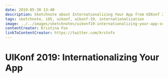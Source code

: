 ```yaml
---
date: 2019-05-30 13:40
description: Sketchnote about Internationalizing Your App from UIKonf 2019
tags: sketchnote, iOS, uikonf, uikonf-19, internationalization
image: ../../images/sketchnotes/uikonf19-internationalizing-your-app-small.jpg
contentCreator: Kristina Fox
linkToContentCreator: https://twitter.com/krstnfx
---
```


# UIKonf 2019: Internationalizing Your App
